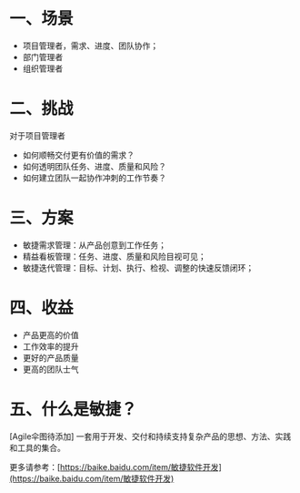 
# 一、场景

- 项目管理者，需求、进度、团队协作；
- 部门管理者
- 组织管理者

# 二、挑战

对于项目管理者

- 如何顺畅交付更有价值的需求？
- 如何透明团队任务、进度、质量和风险？
- 如何建立团队一起协作冲刺的工作节奏？

# 三、方案

- 敏捷需求管理：从产品创意到工作任务；
- 精益看板管理：任务、进度、质量和风险目视可见；
- 敏捷迭代管理：目标、计划、执行、检视、调整的快速反馈闭环；

# 四、收益

- 产品更高的价值
- 工作效率的提升
- 更好的产品质量
- 更高的团队士气

# 五、什么是敏捷？

[Agile伞图待添加]
一套用于开发、交付和持续支持复杂产品的思想、方法、实践和工具的集合。

更多请参考：[https://baike.baidu.com/item/敏捷软件开发](https://baike.baidu.com/item/敏捷软件开发)